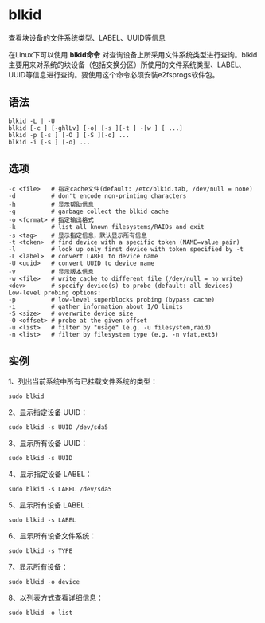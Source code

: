 # blkid

查看块设备的文件系统类型、LABEL、UUID等信息


在Linux下可以使用 **blkid命令** 对查询设备上所采用文件系统类型进行查询。blkid主要用来对系统的块设备（包括交换分区）所使用的文件系统类型、LABEL、UUID等信息进行查询。要使用这个命令必须安装e2fsprogs软件包。

##  语法

```
blkid -L | -U
blkid [-c ] [-ghlLv] [-o] [-s ][-t ] -[w ] [ ...]
blkid -p [-s ] [-O ] [-S ][-o] ...
blkid -i [-s ] [-o] ...
```

##  选项

```
-c <file>   # 指定cache文件(default: /etc/blkid.tab, /dev/null = none)
-d          # don't encode non-printing characters
-h          # 显示帮助信息
-g          # garbage collect the blkid cache
-o <format> # 指定输出格式
-k          # list all known filesystems/RAIDs and exit
-s <tag>    # 显示指定信息，默认显示所有信息
-t <token>  # find device with a specific token (NAME=value pair)
-l          # look up only first device with token specified by -t
-L <label>  # convert LABEL to device name
-U <uuid>   # convert UUID to device name
-v          # 显示版本信息
-w <file>   # write cache to different file (/dev/null = no write)
<dev>       # specify device(s) to probe (default: all devices)
Low-level probing options:
-p          # low-level superblocks probing (bypass cache)
-i          # gather information about I/O limits
-S <size>   # overwrite device size
-O <offset> # probe at the given offset
-u <list>   # filter by "usage" (e.g. -u filesystem,raid)
-n <list>   # filter by filesystem type (e.g. -n vfat,ext3)
```

##  实例

1、列出当前系统中所有已挂载文件系统的类型：

```
sudo blkid
```

2、显示指定设备 UUID：

```
sudo blkid -s UUID /dev/sda5
```

3、显示所有设备 UUID：

```
sudo blkid -s UUID
```

4、显示指定设备 LABEL：

```
sudo blkid -s LABEL /dev/sda5
```

5、显示所有设备 LABEL：

```
sudo blkid -s LABEL
```

6、显示所有设备文件系统：

```
sudo blkid -s TYPE
```

7、显示所有设备：

```
sudo blkid -o device
```

8、以列表方式查看详细信息：

```
sudo blkid -o list
```


